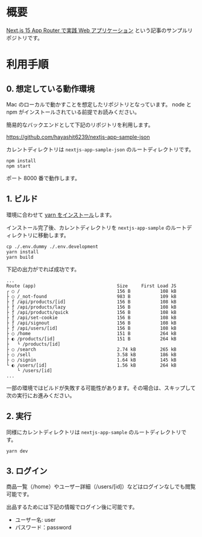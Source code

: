 # 概要

[Next.js 15 App Router で実践 Web アプリケーション](https://zenn.dev/t_hayashi/articles/e7917167b68a6b) という記事のサンプルリポジトリです。

# 利用手順

## 0. 想定している動作環境

Mac のローカルで動かすことを想定したリポジトリとなっています。
node と npm がインストールされている前提でお読みください。

簡易的なバックエンドとして下記のリポジトリを利用します。

https://github.com/hayashit6239/nextjs-app-sample-json

カレントディレクトリは `nextjs-app-sample-json` のルートディレクトリです。

```terminal
npm install
npm start
```

ポート 8000 番で動作します。

## 1. ビルド

環境に合わせて [yarn をインストール](https://classic.yarnpkg.com/lang/en/docs/install/#mac-stable)します。

インストール完了後、カレントディレクトリを `nextjs-app-sample` のルートディレクトリに移動します。

```terminal
cp ./.env.dummy ./.env.development
yarn install
yarn build
```

下記の出力がでれば成功です。

```
...
Route (app)                              Size     First Load JS
┌ ○ /                                    156 B           108 kB
├ ○ /_not-found                          983 B           109 kB
├ ƒ /api/products/[id]                   156 B           108 kB
├ ƒ /api/products/lazy                   156 B           108 kB
├ ƒ /api/products/quick                  156 B           108 kB
├ ƒ /api/set-cookie                      156 B           108 kB
├ ƒ /api/signout                         156 B           108 kB
├ ƒ /api/users/[id]                      156 B           108 kB
├ ○ /home                                151 B           264 kB
├ ◐ /products/[id]                       151 B           264 kB
├   └ /products/[id]
├ ○ /search                              2.74 kB         265 kB
├ ○ /sell                                3.58 kB         186 kB
├ ○ /signin                              1.64 kB         145 kB
└ ◐ /users/[id]                          1.56 kB         264 kB
    └ /users/[id]
...
```

一部の環境ではビルドが失敗する可能性があります。その場合は、スキップして次の実行にお進みください。

## 2. 実行

同様にカレントディレクトリは `nextjs-app-sample` のルートディレクトリです。

```terminal
yarn dev
```

## 3. ログイン

商品一覧（/home）やユーザー詳細（/users/[id]）などはログインなしでも閲覧可能です。

出品するためには下記の情報でログイン後に可能です。

- ユーザー名: user
- パスワード：password
